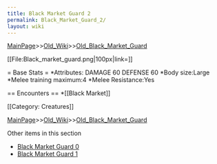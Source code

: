 ```yaml
---
title: Black Market Guard 2
permalink: Black_Market_Guard_2/
layout: wiki
---
```


[MainPage](/keeperrl_wiki/ "wikilink")>>[Old_Wiki](/keeperrl_wiki/Old_Wiki "wikilink")>>[Old_Black_Market_Guard](/keeperrl_wiki/Old_Black_Market_Guard "wikilink")

[[File:Black_market_guard.png|100px|link=]]

= Base Stats =
*Attributes: DAMAGE 60 DEFENSE 60 
*Body size:Large
*Melee training maximum:4
*Melee Resistance:Yes

== Encounters ==
*[[Black Market]]

[[Category: Creatures]]

[MainPage](/keeperrl_wiki/ "wikilink")>>[Old_Wiki](/keeperrl_wiki/Old_Wiki "wikilink")>>[Old_Black_Market_Guard](/keeperrl_wiki/Old_Black_Market_Guard "wikilink")

Other items in this section
-    [Black Market Guard 0](/keeperrl_wiki/Black_Market_Guard_0 "wikilink")
-    [Black Market Guard 1](/keeperrl_wiki/Black_Market_Guard_1 "wikilink")

